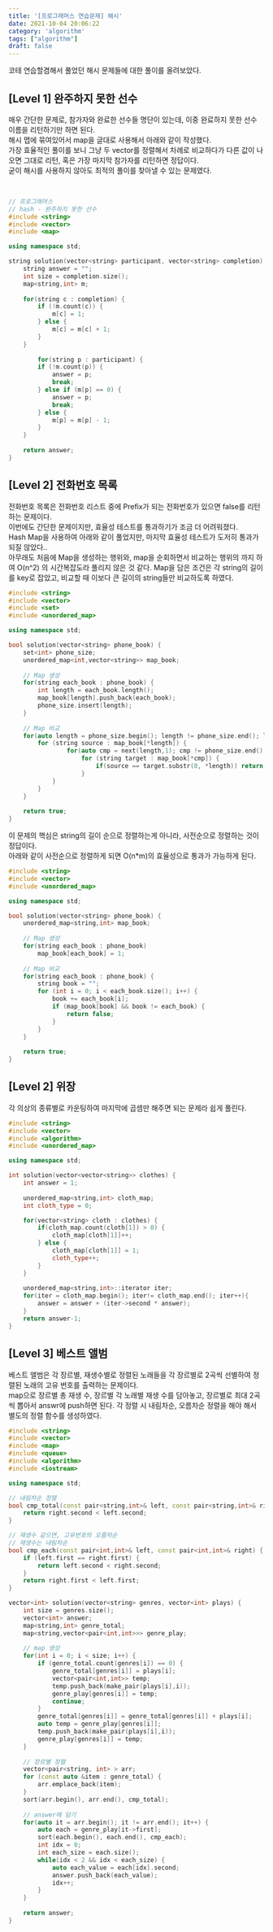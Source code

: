 ```yaml
---
title: '[프로그래머스 연습문제] 해시'
date: 2021-10-04 20:06:22
category: 'algorithm'
tags: ["algorithm"]
draft: false
---
```


코테 연습할겸해서 풀었던 해시 문제들에 대한 풀이를 올려보았다.

## [Level 1] 완주하지 못한 선수
  

매우 간단한 문제로, 참가자와 완료한 선수들 명단이 있는데, 이중 완료하지 못한 선수 이름을 리턴하기만 하면 된다.  
해시 맵에 묶여있어서 map을 글대로 사용해서 아래와 같이 작성했다.  
가장 효율적인 풀이를 보니 그냥 두 vector를 정렬해서 차례로 비교하다가 다른 값이 나오면 그대로 리턴, 혹은 가장 마지막 참가자를 리턴하면 정답이다.  
굳이 해시를 사용하지 않아도 최적의 풀이를 찾아낼 수 있는 문제였다.  

</br>

```c++
// 프로그래머스
// hash - 완주하지 못한 선수
#include <string>
#include <vector>
#include <map>

using namespace std;

string solution(vector<string> participant, vector<string> completion) {
    string answer = "";
    int size = completion.size();
    map<string,int> m;
    
    for(string c : completion) {
        if (!m.count(c)) {
            m[c] = 1;
        } else {
            m[c] = m[c] + 1;
        }
    }
    
        for(string p : participant) {
        if (!m.count(p)) {
            answer = p;
            break;
        } else if (m[p] == 0) {
            answer = p;
            break;
        } else {
            m[p] = m[p] - 1;
        }
    }
    
    return answer;
}
```


## [Level 2] 전화번호 목록


전화번호 목록은 전화번호 리스트 중에 Prefix가 되는 전화번호가 있으면 false를 리턴하는 문제이다.  
이번에도 간단한 문제이지만, 효율성 테스트를 통과하기가 조금 더 어려워졌다.  
Hash Map을 사용하여 아래와 같이 풀었지만, 마지막 효율성 테스트가 도저히 통과가 되질 않았다..  
아무래도 처음에 Map을 생성하는 행위와, map을 순회하면서 비교하는 행위의 까지 하여 O(n^2) 의 시간복잡도라 풀리지 않은 것 같다.
Map을 담은 조건은 각 string의 길이를 key로 잡았고, 비교할 때 이보다 큰 길이의 string들만 비교하도록 하였다.  

```c++
#include <string>
#include <vector>
#include <set>
#include <unordered_map>

using namespace std;

bool solution(vector<string> phone_book) {
    set<int> phone_size;
    unordered_map<int,vector<string>> map_book;
    
    // Map 생성
    for(string each_book : phone_book) {
        int length = each_book.length();
        map_book[length].push_back(each_book);
        phone_size.insert(length);
    }
    
    // Map 비교
    for(auto length = phone_size.begin(); length != phone_size.end(); length++) {
        for (string source : map_book[*length]) {
                for(auto cmp = next(length,1); cmp != phone_size.end(); cmp++) {
                    for (string target : map_book[*cmp]) {
                        if(source == target.substr(0, *length)) return false;
                    }
            }
        }
    }
    
    return true;
}
```


이 문제의 핵심은 string의 길이 순으로 정렬하는게 아니라, 사전순으로 정렬하는 것이 정답이다.  
아래와 같이 사전순으로 정렬하게 되면 O(n*m)의 효율성으로 통과가 가능하게 된다.  


```c++
#include <string>
#include <vector>
#include <unordered_map>

using namespace std;

bool solution(vector<string> phone_book) {
    unordered_map<string,int> map_book;
    
    // Map 생성
    for(string each_book : phone_book)
        map_book[each_book] = 1;
    
    // Map 비교
    for(string each_book : phone_book) {
        string book = "";
        for (int i = 0; i < each_book.size(); i++) {
            book += each_book[i];
            if (map_book[book] && book != each_book) {
                return false;
            }
        }
    }
    
    return true;
}
```


## [Level 2] 위장


각 의상의 종류별로 카운팅하여 마지막에 곱셈만 해주면 되는 문제라 쉽게 풀린다.


```c++
#include <string>
#include <vector>
#include <algorithm>
#include <unordered_map>

using namespace std;

int solution(vector<vector<string>> clothes) {
    int answer = 1;
    
    unordered_map<string,int> cloth_map;
    int cloth_type = 0;

    for(vector<string> cloth : clothes) {
        if(cloth_map.count(cloth[1]) > 0) {
            cloth_map[cloth[1]]++;
        } else {
            cloth_map[cloth[1]] = 1;
            cloth_type++;
        }
    }
    
    unordered_map<string,int>::iterator iter;
    for(iter = cloth_map.begin(); iter!= cloth_map.end(); iter++){
        answer = answer + (iter->second * answer);   
    }
    return answer-1;
}
```


## [Level 3] 베스트 앨범


베스트 앨범은 각 장르별, 재생수별로 정렬된 노래들을 각 장르별로 2곡씩 선별하여 정렬된 노래의 고유 번호를 출력하는 문제이다.  
map으로 장르별 총 재생 수, 장르별 각 노래별 재생 수를 담아놓고, 장르별로 최대 2곡씩 뽑아서 answr에 push하면 된다.
각 정렬 시 내림차순, 오름차순 정렬을 해야 해서 별도의 정렬 함수를 생성하였다.

```c++
#include <string>
#include <vector>
#include <map>
#include <queue>
#include <algorithm>
#include <iostream>

using namespace std;

// 내림차순 정렬
bool cmp_total(const pair<string,int>& left, const pair<string,int>& right) {
	return right.second < left.second;
}

// 재생수 같으면, 고유번호의 오름차순
// 재생수는 내림차순
bool cmp_each(const pair<int,int>& left, const pair<int,int>& right) {
    if (left.first == right.first) {
        return left.second < right.second;
    }
    return right.first < left.first;
}

vector<int> solution(vector<string> genres, vector<int> plays) {
    int size = genres.size();
    vector<int> answer;
    map<string,int> genre_total;
    map<string,vector<pair<int,int>>> genre_play;
    
    // map 생성
    for(int i = 0; i < size; i++) {
        if (genre_total.count(genres[i]) == 0) {
            genre_total[genres[i]] = plays[i];
            vector<pair<int,int>> temp;
            temp.push_back(make_pair(plays[i],i));
            genre_play[genres[i]] = temp;
            continue;
        }
        genre_total[genres[i]] = genre_total[genres[i]] + plays[i];
        auto temp = genre_play[genres[i]];
        temp.push_back(make_pair(plays[i],i));
        genre_play[genres[i]] = temp;
    }
    
    // 장르별 정렬
    vector<pair<string, int> > arr;
    for (const auto &item : genre_total) {
        arr.emplace_back(item);
    }
    sort(arr.begin(), arr.end(), cmp_total);
    
    // answer에 담기
    for(auto it = arr.begin(); it != arr.end(); it++) {
        auto each = genre_play[it->first];
        sort(each.begin(), each.end(), cmp_each);
        int idx = 0;
        int each_size = each.size();
        while(idx < 2 && idx < each_size) {
            auto each_value = each[idx].second;
            answer.push_back(each_value);
            idx++;
        }
    }
    
    return answer;
}
```
  
